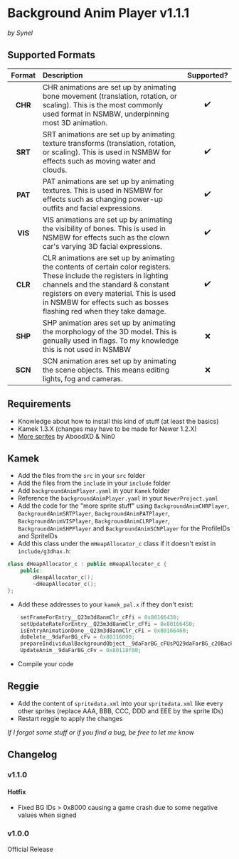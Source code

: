 # Background Anim Player v1.1.1
*by Synel*


## Supported Formats

| Format                | Description           | Supported?            |
| :-------------------: | :-------------------- | :-------------------: |
| **CHR**               | CHR animations are set up by animating bone movement (translation, rotation, or scaling). This is the most commonly used format in NSMBW, underpinning most 3D animation. | ✔️                     |
| **SRT**               | SRT animations are set up by animating texture transforms (translation, rotation, or scaling). This is used in NSMBW for effects such as moving water and clouds. | ✔️                     |
| **PAT**               | PAT animations are set up by animating textures. This is used in NSMBW for effects such as changing power-up outfits and facial expressions. | ✔️                     |
| **VIS**               | VIS animations are set up by animating the visibility of bones. This is used in NSMBW for effects such as the clown car's varying 3D facial expressions. | ✔️                     |
| **CLR**               | CLR animations are set up by animating the contents of certain color registers. These include the registers in lighting channels and the standard & constant registers on every material. This is used in NSMBW for effects such as bosses flashing red when they take damage. | ✔️                     |
| **SHP**               | SHP animation ares set up by animating the morphology of the 3D model. This is genually used in flags. To my knowledge this is not used in NSMBW | ❌                     |
| **SCN**               | SCN animation ares set up by animating the scene objects. This means editing lights, fog and cameras. | ❌                     |


## Requirements
- Knowledge about how to install this kind of stuff (at least the basics)
- Kamek 1.3.X (changes may have to be made for Newer 1.2.X)
- [More sprites](https://github.com/Synell/NSMBW-Custom-Sprites/releases/tag/MoreSprites) by AboodXD & Nin0


## Kamek
- Add the files from the `src` in your `src` folder
- Add the files from the `include` in your `include` folder
- Add `backgroundAnimPlayer.yaml` in your `Kamek` folder
- Reference the `backgroundAnimPlayer.yaml` in your `NewerProject.yaml`
- Add the code for the "more sprite stuff" using `BackgroundAnimCHRPlayer`, `BackgroundAnimSRTPlayer`, `BackgroundAnimPATPlayer`, `BackgroundAnimVISPlayer`, `BackgroundAnimCLRPlayer`, `BackgroundAnimSHPPlayer` and `BackgroundAnimSCNPlayer` for the ProfileIDs and SpriteIDs
- Add this class under the `mHeapAllocator_c` class if it doesn't exist in `include/g3dhax.h`:
```cpp
class dHeapAllocator_c : public mHeapAllocator_c {
    public:
        dHeapAllocator_c();
        ~dHeapAllocator_c();
};
```
- Add these addresses to your `kamek_pal.x` if they don't exist:
```cpp
	setFrameForEntry__Q23m3d8anmClr_cFfi = 0x80166430;
	setUpdateRateForEntry__Q23m3d8anmClr_cFfi = 0x80166450;
	isEntryAnimationDone__Q23m3d8anmClr_cFi = 0x80166460;
	doDelete__9daFarBG_cFv = 0x80116000;
	prepareIndividualBackgroundObject__9daFarBG_cFUsPQ29daFarBG_c20BackgroundModelThingb = 0x80116570;
	UpdateAnim__9daFarBG_cFv = 0x80118f00;
```
- Compile your code


## Reggie
- Add the content of `spritedata.xml` into your `spritedata.xml` like every other sprites (replace AAA, BBB, CCC, DDD and EEE by the sprite IDs)
- Restart reggie to apply the changes


*If I forgot some stuff or if you find a bug, be free to let me know*


## Changelog


### v1.1.0

#### Hotfix
- Fixed BG IDs > 0x8000 causing a game crash due to some negative values when signed


### v1.0.0

Official Release
